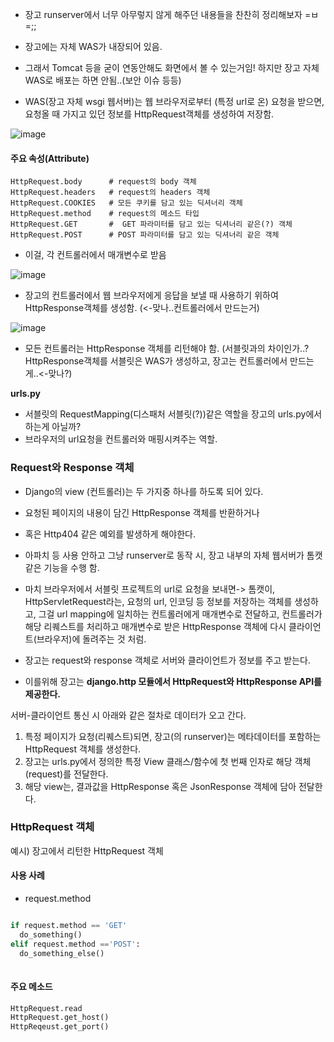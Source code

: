 
- 장고 runserver에서 너무 아무렇지 않게 해주던 내용들을 찬찬히 정리해보자 =ㅂ=;;


- 장고에는 자체 WAS가 내장되어 있음.

- 그래서 Tomcat 등을 굳이 연동안해도 화면에서 볼 수 있는거임! 하지만 장고 자체 WAS로 배포는 하면 안됨..(보안 이슈 등등)

- WAS(장고 자체 wsgi 웹서버)는 웹 브라우저로부터 (특정 url로 온) 요청을 받으면, 요청올 때 가지고 있던 정보를 HttpRequest객체를 생성하여 저장함.

![image](https://user-images.githubusercontent.com/15938354/130352776-7ea9ebee-017f-4735-b274-200d7f90a174.png)


#### 주요 속성(Attribute)
```
HttpRequest.body      # request의 body 객체
HttpRequest.headers   # request의 headers 객체
HttpRequest.COOKIES   # 모든 쿠키를 담고 있는 딕셔너리 객체 
HttpRequest.method    # request의 메소드 타입 
HttpRequest.GET       #  GET 파라미터를 담고 있는 딕셔너리 같은(?) 객체
HttpRequest.POST      # POST 파라미터를 담고 있는 딕셔너리 같은 객체 
```


- 이걸, 각 컨트롤러에서 매개변수로 받음

![image](https://user-images.githubusercontent.com/15938354/130352999-7db40b21-3cba-40fa-8d9f-013f8e79d493.png)


- 장고의 컨트롤러에서 웹 브라우저에게 응답을 보낼 때 사용하기 위하여 HttpResponse객체를 생성함. (<-맞나..컨트롤러에서 만드는거)

![image](https://user-images.githubusercontent.com/15938354/130353077-d575c685-63eb-4cd9-af93-06810f604df0.png)

- 모든 컨트롤러는 HttpResponse 객체를 리턴해야 함.
(서블릿과의 차이인가..? HttpResponse객체를 서블릿은 WAS가 생성하고, 장고는 컨트롤러에서 만드는게..<-맞나?)

**urls.py**
- 서블릿의 RequestMapping(디스패처 서블릿(?))같은 역할을 장고의 urls.py에서 하는게 아닐까?
- 브라우저의 url요청을 컨트롤러와 매핑시켜주는 역할. 


### Request와 Response 객체

- Django의 view (컨트롤러)는 두 가지중 하나를 하도록 되어 있다. 
- 요청된 페이지의 내용이 담긴 HttpResponse 객체를 반환하거나
- 혹은 Http404 같은 예외를 발생하게 해야한다. 


- 아파치 등 사용 안하고 그냥 runserver로 동작 시, 장고 내부의 자체 웹서버가 톰캣 같은 기능을 수행 함. 

- 마치 브라우저에서 서블릿 프로젝트의 url로 요청을 보내면-> 톰캣이, HttpServletRequest라는, 요청의 url, 인코딩 등 정보를 저장하는 객체를 생성하고, 그걸 url mapping에 일치하는 컨트롤러에게 매개변수로 전달하고, 컨트롤러가 해당 리퀘스트를 처리하고 매개변수로 받은 HttpResponse 객체에 다시 클라이언트(브라우저)에 돌려주는 것 처럼. 


- 장고는 request와 response 객체로 서버와 클라이언트가 정보를 주고 받는다. 
- 이를위해 장고는 **django.http 모듈에서 HttpRequest와 HttpResponse API를 제공한다.**


서버-클라이언트 통신 시 아래와 같은 절차로 데이터가 오고 간다.

1) 특정 페이지가 요청(리퀘스트)되면, 장고(의 runserver)는 메타데이터를 포함하는 HttpRequest 객체를 생성한다.
2) 장고는 urls.py에서 정의한 특정 View 클래스/함수에 첫 번째 인자로 해당 객체(request)를 전달한다. 
3) 해당 view는, 결과값을 HttpResponse 혹은 JsonResponse 객체에 담아 전달한다.

### HttpRequest 객체  

예시) 장고에서 리턴한 HttpRequest 객체


#### 사용 사례 
- request.method

```python

if request.method == 'GET'
  do_something()
elif request.method =='POST':
  do_something_else()
  
```

#### 주요 메소드 
```python
HttpRequest.read
HttpRequest.get_host()
HttpReqeust.get_port()
```
